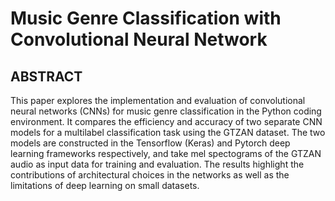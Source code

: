 # Music Genre Classification with Convolutional Neural Network

## ABSTRACT

This paper explores the implementation and evaluation of convolutional neural networks (CNNs) for music genre classification in the Python coding environment. It compares the efficiency and accuracy of two separate CNN models for a multilabel classification task using the GTZAN dataset. The two models are constructed in the Tensorflow (Keras) and Pytorch deep learning frameworks respectively, and take mel spectograms of the GTZAN audio as input data for training and evaluation. The results highlight the contributions of architectural choices in the networks as well as the limitations of deep learning on small datasets.
